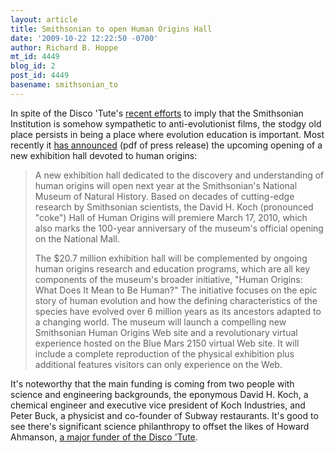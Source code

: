 ```yaml
---
layout: article
title: Smithsonian to open Human Origins Hall
date: '2009-10-22 12:22:50 -0700'
author: Richard B. Hoppe
mt_id: 4449
blog_id: 2
post_id: 4449
basename: smithsonian_to
---
```

In spite of the Disco 'Tute's [recent efforts](http://pandasthumb.org/archives/2009/10/idiots-cant-rea.html) to imply that the Smithsonian Institution is somehow sympathetic to anti-evolutionist films, the stodgy old place persists in being a place where evolution education is important.  Most recently it [has announced](http://anthropology.si.edu/humanorigins/Human_Origins_Initiative_release__09_454.pdf) (pdf of press release) the upcoming opening of a new exhibition hall devoted to human origins:

> A new exhibition hall dedicated to the discovery and understanding of human origins will open next year at the Smithsonian's National Museum of Natural History. Based on decades of cutting-edge research by Smithsonian scientists, the David H. Koch (pronounced "coke") Hall of Human Origins will premiere March 17, 2010, which also marks the 100-year anniversary of the museum's official opening on the National Mall. 
> 
> The $20.7 million exhibition hall will be complemented by ongoing human origins research and education programs, which are all key components of the museum's broader initiative, "Human Origins: What Does It Mean to Be Human?" The initiative focuses on the epic story of human evolution and how the defining characteristics of the species have evolved over 6 million years as its ancestors adapted to a changing world. The museum will launch a compelling new Smithsonian Human Origins Web site and a revolutionary virtual experience hosted on the Blue Mars 2150 virtual Web site. It will include a complete reproduction of the physical exhibition plus additional features visitors can only experience on the Web. 

It's noteworthy that the main funding is coming from two people with science and engineering backgrounds, the eponymous David H. Koch, a chemical engineer and executive vice president of Koch Industries, and Peter Buck, a physicist and co-founder of Subway restaurants.  It's good to see there's significant science philanthropy to offset the likes of Howard Ahmanson, [a major funder of the Disco 'Tute](http://www.cleveland.com/debate/index.ssf?/debate/more/1040639430179810.html).

